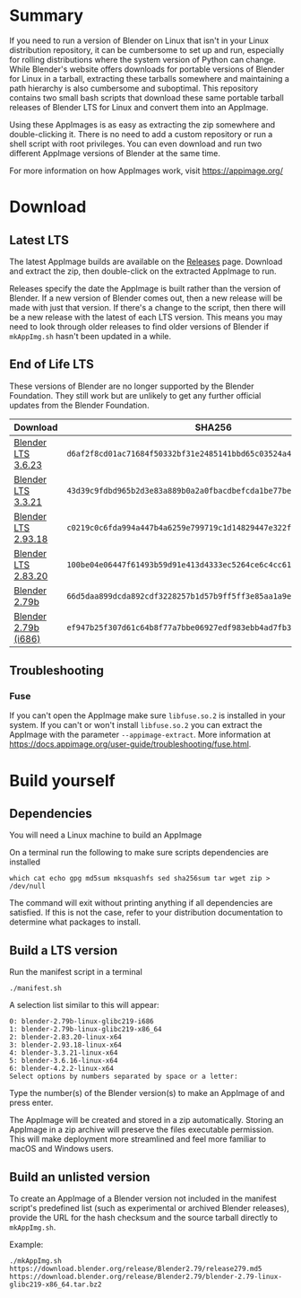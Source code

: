 # Summary

If you need to run a version of Blender on Linux
that isn't in your Linux distribution repository,
it can be cumbersome to set up and run,
especially for rolling distributions
where the system version of Python can change.
While Blender's website offers downloads for portable versions of
Blender for Linux in a tarball,
extracting these tarballs somewhere and maintaining a path hierarchy
is also cumbersome and suboptimal.
This repository contains two small bash scripts that download these same
portable tarball releases of Blender LTS for Linux
and convert them into an AppImage.

Using these AppImages is as easy as extracting the zip somewhere
and double-clicking it.
There is no need to add a custom repository
or run a shell script with root privileges.
You can even download and run two different AppImage versions of Blender
at the same time.

For more information on how AppImages work, visit https://appimage.org/

# Download

## Latest LTS

The latest AppImage builds are available on the
[Releases](https://github.com/Lethja/blender-appimage/releases) page.
Download and extract the zip,
then double-click on the extracted AppImage to run.

Releases specify the date the AppImage is built
rather than the version of Blender.
If a new version of Blender comes out,
then a new release will be made with just that version.
If there's a change to the script,
then there will be a new release with the latest of each LTS version.
This means you may need to look through older releases
to find older versions of Blender
if `mkAppImg.sh` hasn't been updated in a while.

## End of Life LTS
These versions of Blender are no longer supported by the Blender Foundation.
They still work but are unlikely to get any further official updates
from the Blender Foundation.

| Download                                                                                                                           | SHA256                                                             |
|------------------------------------------------------------------------------------------------------------------------------------|--------------------------------------------------------------------|
| [Blender LTS 3.6.23](https://github.com/Lethja/blender-appimage/releases/download/2025-08-08/blender-3.6.23-x86_64.AppImage.zip)   | `d6af2f8cd01ac71684f50332bf31e2485141bbd65c03524a47145865591b8cdf` |
| [Blender LTS 3.3.21](https://github.com/Lethja/blender-appimage/releases/download/2025-08-08/blender-3.3.21-x86_64.AppImage.zip)   | `43d39c9fdbd965b2d3e83a889b0a2a0fbacdbefcda1be77be3257e669273d8d1` |
| [Blender LTS 2.93.18](https://github.com/Lethja/blender-appimage/releases/download/2025-08-08/blender-2.93.18-x86_64.AppImage.zip) | `c0219c0c6fda994a447b4a6259e799719c1d14829447e322f34342a996da78ed` |
| [Blender LTS 2.83.20](https://github.com/Lethja/blender-appimage/releases/download/2025-08-08/blender-2.83.20-x86_64.AppImage.zip) | `100be04e06447f61493b59d91e413d4333ec5264ce6c4cc61e13ded0ad3488be` |
| [Blender 2.79b](https://github.com/Lethja/blender-appimage/releases/download/2025-08-08/blender-2.79b-x86_64.AppImage.zip)         | `66d5daa899dcda892cdf3228257b1d57b9ff5ff3e85aa1a9e31201c9cd6dbe41` |
| [Blender 2.79b (i686)](https://github.com/Lethja/blender-appimage/releases/download/2025-08-08/blender-2.79b-i686.AppImage.zip)    | `ef947b25f307d61c64b8f77a7bbe06927edf983ebb4ad7fb32fec23dd9b177ca` |


## Troubleshooting
### Fuse
If you can't open the AppImage make sure `libfuse.so.2`
is installed in your system.
If you can't or won't install `libfuse.so.2` you can extract the AppImage
with the parameter `--appimage-extract`.
More information at
https://docs.appimage.org/user-guide/troubleshooting/fuse.html.

# Build yourself

## Dependencies

You will need a Linux machine to build an AppImage

On a terminal run the following to make sure scripts dependencies are installed

```shell
which cat echo gpg md5sum mksquashfs sed sha256sum tar wget zip > /dev/null
```

The command will exit without printing anything
if all dependencies are satisfied.
If this is not the case, refer to your distribution documentation
to determine what packages to install.

## Build a LTS version

Run the manifest script in a terminal

```shell
./manifest.sh
```

A selection list similar to this will appear:

```
0: blender-2.79b-linux-glibc219-i686
1: blender-2.79b-linux-glibc219-x86_64
2: blender-2.83.20-linux-x64
3: blender-2.93.18-linux-x64
4: blender-3.3.21-linux-x64
5: blender-3.6.16-linux-x64
6: blender-4.2.2-linux-x64
Select options by numbers separated by space or a letter:
```

Type the number(s) of the Blender version(s) to make an AppImage of
and press enter.

The AppImage will be created and stored in a zip automatically.
Storing an AppImage in a zip archive
will preserve the files executable permission.
This will make deployment more streamlined
and feel more familiar to macOS and Windows users.

## Build an unlisted version

To create an AppImage of a Blender version
not included in the manifest script's predefined list
(such as experimental or archived Blender releases),
provide the URL for the hash checksum and the source tarball
directly to `mkAppImg.sh`.

Example:

```shell
./mkAppImg.sh https://download.blender.org/release/Blender2.79/release279.md5 https://download.blender.org/release/Blender2.79/blender-2.79-linux-glibc219-x86_64.tar.bz2
```
